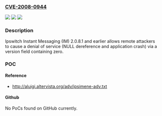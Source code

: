 ### [CVE-2008-0944](https://cve.mitre.org/cgi-bin/cvename.cgi?name=CVE-2008-0944)
![](https://img.shields.io/static/v1?label=Product&message=n%2Fa&color=blue)
![](https://img.shields.io/static/v1?label=Version&message=n%2Fa&color=blue)
![](https://img.shields.io/static/v1?label=Vulnerability&message=n%2Fa&color=brighgreen)

### Description

Ipswitch Instant Messaging (IM) 2.0.8.1 and earlier allows remote attackers to cause a denial of service (NULL dereference and application crash) via a version field containing zero.

### POC

#### Reference
- http://aluigi.altervista.org/adv/ipsimene-adv.txt

#### Github
No PoCs found on GitHub currently.

